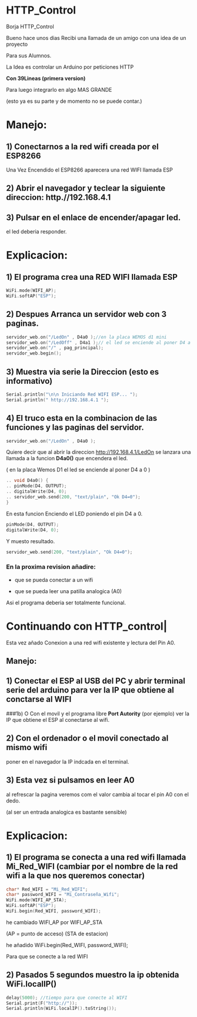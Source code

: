 # HTTP_Control

Borja HTTP_Control

Bueno hace unos dias Recibi una llamada de un amigo con una idea de un proyecto

Para sus Alumnos.

La Idea es controlar un Arduino por peticiones HTTP

**Con 39Lineas (primera version)**

Para luego integrarlo en algo MAS GRANDE

(esto ya es su parte y de momento no se puede contar.)

# Manejo:

## 1) Conectarnos a la red wifi creada por el ESP8266

Una Vez Encendido el ESP8266 aparecera una red WIFI llamada ESP

## 2) Abrir el navegador y teclear la siguiente direccion: **http.//192.168.4.1**

## 3) Pulsar en el enlace de encender/apagar led.

el led deberia responder.

# Explicacion:

## 1) El programa crea una RED WIFI llamada ESP

```c
WiFi.mode(WIFI_AP);
WiFi.softAP("ESP");
```

## 2) Despues Arranca un servidor web con 3 paginas.

```c
servidor_web.on("/LedOn" , D4a0 );//en la placa WEMOS d1 mini 
servidor_web.on("/LedOff" , D4a1 );// el led se enciende al poner D4 a 0
servidor_web.on("/" , pag_principal);
servidor_web.begin();

```

## 3) Muestra via serie la Direccion (esto es informativo)

```c
Serial.println("\n\n Iniciando Red WIFI ESP... ");
Serial.println(" http://192.168.4.1 ");
```

## 4) El truco esta en la combinacion de las funciones y las paginas del servidor.

```c
servidor_web.on("/LedOn" , D4a0 );
```

Quiere decir que al abrir la direccion http://192.168.4.1/LedOn
se lanzara una llamada a la funcion __D4a0()__ 
que encendera el led.

( en la placa Wemos D1 el led se enciende al poner D4 a 0 )

```c
.. void D4a0() {
.. pinMode(D4, OUTPUT);
.. digitalWrite(D4, 0);
.. servidor_web.send(200, "text/plain", "Ok D4=0");
}
```

En esta funcion Enciendo el LED poniendo el pin D4 a 0.

```c
pinMode(D4, OUTPUT);
digitalWrite(D4, 0);
```

Y muesto resultado.
```c
servidor_web.send(200, "text/plain", "Ok D4=0");
```

### En la proxima revision añadire:

- que se pueda conectar a un wifi

- que se pueda leer una patilla analogica (A0)

Asi el programa deberia ser totalmente funcional.

# Continuando con HTTP_control|

Esta vez añado Conexion a una red wifi existente y lectura del Pin A0.

## Manejo:

## 1) Conectar el ESP al USB del PC y abrir terminal serie del arduino para ver la IP que obtiene al conctarse al WIFI

###1b) O Con el movil y el programa libre **Port Autority** (por ejemplo) ver la IP que obtiene el ESP al conectarse al wifi. 

## 2) Con el ordenador o el movil conectado al mismo wifi 

poner en el navegador la IP indcada en el terminal.

## 3) Esta vez si pulsamos en leer A0 

al refrescar la pagina veremos com el valor cambia al tocar el pin A0 con el dedo.

(al ser un entrada analogica es bastante sensible)

# Explicacion:

## 1) El programa se conecta a una red wifi llamada Mi_Red_WIFI (cambiar por el nombre de la red wifi a la que nos queremos conectar)

```c
char* Red_WIFI = "Mi_Red_WIFI";
char* password_WIFI = "Mi_Contraseña_Wifi";
WiFi.mode(WIFI_AP_STA);
WiFi.softAP("ESP");
WiFi.begin(Red_WIFI, password_WIFI);
```

he cambiado WIFI_AP por WIFI_AP_STA 

(AP = punto de acceso) (STA de estacion)

he añadido WiFi.begin(Red_WIFI, password_WIFI);

Para que se conecte a la red WIFI

## 2) Pasados 5 segundos muestro la ip obtenida WiFi.localIP()

```c
delay(5000); //tiempo para que conecte al WIFI
Serial.print(F("http://")); 
Serial.println(WiFi.localIP().toString());
```
